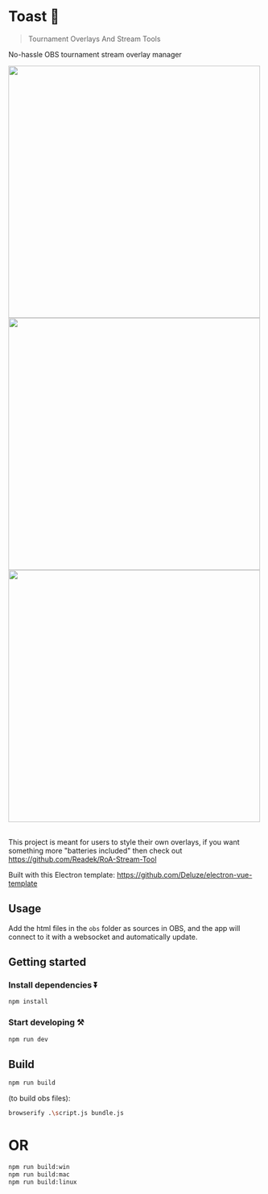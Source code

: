 # Toast 🍞
> Tournament Overlays And Stream Tools

No-hassle OBS tournament stream overlay manager

<img width="500" src="https://user-images.githubusercontent.com/76669473/198542237-d500020f-31d7-4080-a83e-ca995fb3b238.png"/>
<div>
<img width="500" src="https://user-images.githubusercontent.com/76669473/198543315-90d81d34-6d4e-454e-88cc-8444b7102c59.png"/>
<img width="500" src="https://user-images.githubusercontent.com/76669473/198543551-3fa33029-3db0-46bb-b7ff-e7efa496d52a.png"/>
</div>
<br/>

This project is meant for users to style their own overlays, if you want something more "batteries included" then check out https://github.com/Readek/RoA-Stream-Tool

Built with this Electron template: https://github.com/Deluze/electron-vue-template
## Usage

Add the html files in the `obs` folder as sources in OBS, and the app will connect to it with a websocket and automatically update.

## Getting started


### Install dependencies ⏬

```bash
npm install
```

### Start developing ⚒️

```bash
npm run dev
```

## Build

```bash
npm run build 
```

(to build obs files):

```bash
browserify .\script.js bundle.js
```

# OR

```bash
npm run build:win
npm run build:mac
npm run build:linux
```
